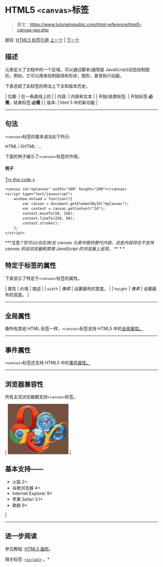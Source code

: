 # HTML5 `<canvas>`标签

> 原文：<https://www.tutorialrepublic.com/html-reference/html5-canvas-tag.php>

题目: [HTML5 标签引用](html5-tags.php) [上一个](html-button-tag.php) | [下一个](html-caption-tag.php)

## 描述

元素定义了文档中的一个区域，可以通过脚本(通常是 JavaScript)动态绘制图形。例如，它可以用来绘制路径和形状，图形，甚至执行动画。

下表总结了此标签的用法上下文和版本历史。

| 位置: | 在一条直线上的 |
| 内容: | 内嵌和文本 |
| 开始/结束标签: | 开始标签:**必需**，结束标签:**必需** |
| 版本: | html 5 中的新功能 |

* * *

## 句法

`<canvas>`标签的基本语法如下所示:

*HTML / XHTML:* <canvas> ... </canvas>

下面的例子展示了`<canvas>`标签的作用。

#### 例子

[Try this code »](../codelab.php?topic=html5&file=canvas-tag "Try this code using online Editor")

```
<canvas id="myCanvas" width="300" height="200"></canvas>
<script type="text/javascript">
    window.onload = function(){
        var canvas = document.getElementById("myCanvas");
        var context = canvas.getContext("2d");
        context.moveTo(50, 150);
        context.lineTo(250, 50);
        context.stroke();
    };
</script>
```

 ***注意:**您可以(也应该)在 canvas 元素中提供替代内容。这些内容将在不支持 canvas 的旧浏览器和禁用 JavaScript 的浏览器上呈现。*  ** * *

## 特定于标签的属性

下表显示了特定于`<canvas>`标签的属性。

| 属性 | 价值 | 描述 |
| `width` | *像素* | 设置画布的宽度。 |
| `height` | *像素* | 设置画布的高度。 |

* * *

## 全局属性

像所有其他 HTML 标签一样，`<canvas>`标签支持 HTML5 中的[全局属性。](html5-global-attributes.php)

* * *

## 事件属性

`<canvas>`标签还支持 HTML5 中的[事件属性。](html5-event-attributes.php)

* * *

## 浏览器兼容性

所有主流浏览器都支持`<canvas>`标签。

| ![Browsers Icon](img/e9331123c77668c1832e541c2fca1002.png) | 

## 基本支持——

*   火狐 2+
*   谷歌浏览器 4+
*   Internet Explorer 9+
*   苹果 Safari 3.1+
*   歌剧 9+

 |

* * *

## 进一步阅读

参见教程: [HTML5 画布](../html-tutorial/html5-canvas.php)。

相关标签: [`<script>`](html-script-tag.php) 。*